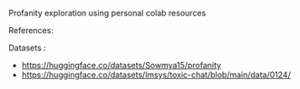Profanity exploration using personal colab resources


References: 

Datasets : 
 
* https://huggingface.co/datasets/Sowmya15/profanity 
* https://huggingface.co/datasets/lmsys/toxic-chat/blob/main/data/0124/ 

